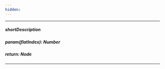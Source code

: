 ```yaml
---
hidden: 
---
```

---
##### shortDescription

##### param(flatIndex): Number

##### return: Node

---
